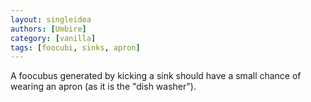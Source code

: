 ```yaml
---
layout: singleidea
authors: [Umbire]
category: [vanilla]
tags: [foocubi, sinks, apron]
---
```

A foocubus generated by kicking a sink should have a small chance of wearing an
apron (as it is the "dish washer").
